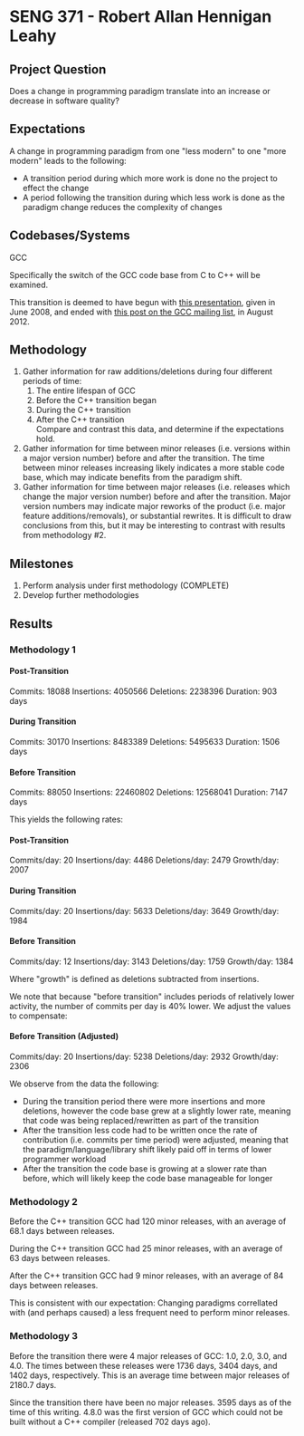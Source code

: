 # SENG 371 - Robert Allan Hennigan Leahy

## Project Question

Does a change in programming paradigm translate into an increase or decrease in software quality?

## Expectations

A change in programming paradigm from one "less modern" to one "more modern" leads to the following:

-	A transition period during which more work is done no the project to effect the change
-	A period following the transition during which less work is done as the paradigm change reduces the complexity of changes

## Codebases/Systems

GCC

Specifically the switch of the GCC code base from C to C++ will be examined.

This transition is deemed to have begun with [this presentation](http://airs.com/ian/cxx-slides.pdf), given in June 2008, and ended with [this post on the GCC mailing list](https://gcc.gnu.org/ml/gcc/2012-08/msg00015.html), in August 2012.

## Methodology

1.	Gather information for raw additions/deletions during four different periods of time:  
	1.	The entire lifespan of GCC
	2.	Before the C++ transition began
	3.	During the C++ transition
	4.	After the C++ transition  
	Compare and contrast this data, and determine if the expectations hold.
2.	Gather information for time between minor releases (i.e. versions within a major version number) before and after the transition.  The time between minor releases increasing likely indicates a more stable code base, which may indicate benefits from the paradigm shift.
3.	Gather information for time between major releases (i.e. releases which change the major version number) before and after the transition.  Major version numbers may indicate major reworks of the product (i.e. major feature additions/removals), or substantial rewrites.  It is difficult to draw conclusions from this, but it may be interesting to contrast with results from methodology #2.

## Milestones

1.	Perform analysis under first methodology (COMPLETE)
2.	Develop further methodologies

## Results

### Methodology 1

#### Post-Transition

Commits: 18088
Insertions: 4050566
Deletions: 2238396
Duration: 903 days

#### During Transition

Commits: 30170
Insertions: 8483389
Deletions: 5495633
Duration: 1506 days

#### Before Transition

Commits: 88050
Insertions: 22460802
Deletions: 12568041
Duration: 7147 days

This yields the following rates:

#### Post-Transition

Commits/day: 20
Insertions/day: 4486
Deletions/day: 2479
Growth/day: 2007

#### During Transition

Commits/day: 20
Insertions/day: 5633
Deletions/day: 3649
Growth/day: 1984

#### Before Transition

Commits/day: 12
Insertions/day: 3143
Deletions/day: 1759
Growth/day: 1384

Where "growth" is defined as deletions subtracted from insertions.

We note that because "before transition" includes periods of relatively lower activity, the number of commits per day is 40% lower.  We adjust the values to compensate:

#### Before Transition (Adjusted)

Commits/day: 20
Insertions/day: 5238
Deletions/day: 2932
Growth/day: 2306

We observe from the data the following:

- During the transition period there were more insertions and more deletions, however the code base grew at a slightly lower rate, meaning that code was being replaced/rewritten as part of the transition
- After the transition less code had to be written once the rate of contribution (i.e. commits per time period) were adjusted, meaning that the paradigm/language/library shift likely paid off in terms of lower programmer workload
- After the transition the code base is growing at a slower rate than before, which will likely keep the code base manageable for longer

### Methodology 2

Before the C++ transition GCC had 120 minor releases, with an average of 68.1 days between releases.

During the C++ transition GCC had 25 minor releases, with an average of 63 days between releases.

After the C++ transition GCC had 9 minor releases, with an average of 84 days between releases.

This is consistent with our expectation: Changing paradigms correllated with (and perhaps caused) a less frequent need to perform minor releases.

### Methodology 3

Before the transition there were 4 major releases of GCC: 1.0, 2.0, 3.0, and 4.0.  The times between these releases were 1736 days, 3404 days, and 1402 days, respectively.  This is an average time between major releases of 2180.7 days.

Since the transition there have been no major releases.  3595 days as of the time of this writing.  4.8.0 was the first version of GCC which could not be built without a C++ compiler (released 702 days ago).